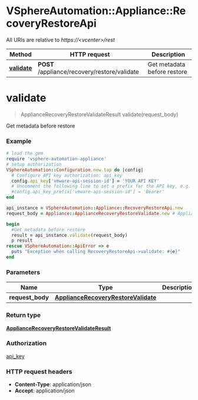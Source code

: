 # VSphereAutomation::Appliance::RecoveryRestoreApi

All URIs are relative to *https://&lt;vcenter&gt;/rest*

Method | HTTP request | Description
------------- | ------------- | -------------
[**validate**](RecoveryRestoreApi.md#validate) | **POST** /appliance/recovery/restore/validate | Get metadata before restore


# **validate**
> ApplianceRecoveryRestoreValidateResult validate(request_body)

Get metadata before restore

### Example
```ruby
# load the gem
require 'vsphere-automation-appliance'
# setup authorization
VSphereAutomation::Configuration.new.tap do |config|
  # Configure API key authorization: api_key
  config.api_key['vmware-api-session-id'] = 'YOUR API KEY'
  # Uncomment the following line to set a prefix for the API key, e.g. 'Bearer' (defaults to nil)
  #config.api_key_prefix['vmware-api-session-id'] = 'Bearer'
end

api_instance = VSphereAutomation::Appliance::RecoveryRestoreApi.new
request_body = Appliance::ApplianceRecoveryRestoreValidate.new # ApplianceRecoveryRestoreValidate | 

begin
  #Get metadata before restore
  result = api_instance.validate(request_body)
  p result
rescue VSphereAutomation::ApiError => e
  puts "Exception when calling RecoveryRestoreApi->validate: #{e}"
end
```

### Parameters

Name | Type | Description  | Notes
------------- | ------------- | ------------- | -------------
 **request_body** | [**ApplianceRecoveryRestoreValidate**](ApplianceRecoveryRestoreValidate.md)|  | 

### Return type

[**ApplianceRecoveryRestoreValidateResult**](ApplianceRecoveryRestoreValidateResult.md)

### Authorization

[api_key](../README.md#api_key)

### HTTP request headers

 - **Content-Type**: application/json
 - **Accept**: application/json



